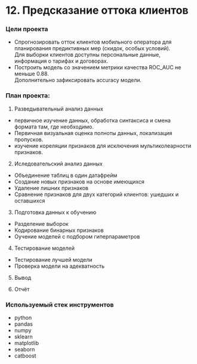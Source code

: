 # 12. Предсказание оттока клиентов

### Цели проекта  

- Спрогнозировать отток клиентов мобильного оператора для планирования предиктивных мер (скидок, особых условий).  
Для выборки клиентов доступны персональные данные, информация о тарифах и договорах.  
- Построить модель со значением метрики качества ROC_AUC не меньше 0.88.  
Дополнительно зафиксировать accuracy модели.  

### План проекта:

1. Разведывательный анализ данных
- первичное изучение данных, обработка синтаксиса и смена формата там, где необходимо.
- Первичная визуальная оценка полноты данных, локализация пропусков.
- изучение кореляции признаков для исключения мультиколеарности признаков.

2. Иследовательский анализ данных
- Объединение таблиц в один датафрейм
- Создание новых признаков на основе имеющихся
- Удаление лишних признаков
- Сравнение признаков для двух категорий клиентов: ушедших и оставшихся

3. Подготовка данных к обучению
- Разделение выборок
- Кодирование бинарных признаков
- Оучение моделей с подбором гиперпараметров

4. Тестирование моделей
- Тестирование лучшей модели
- Проверка модели на адекватность

5. Вывод

6. Отчёт

### Используемый стек инструментов

- python
- pandas
- numpy
- sklearn
- matplotlib
- seaborn
- catboost  


